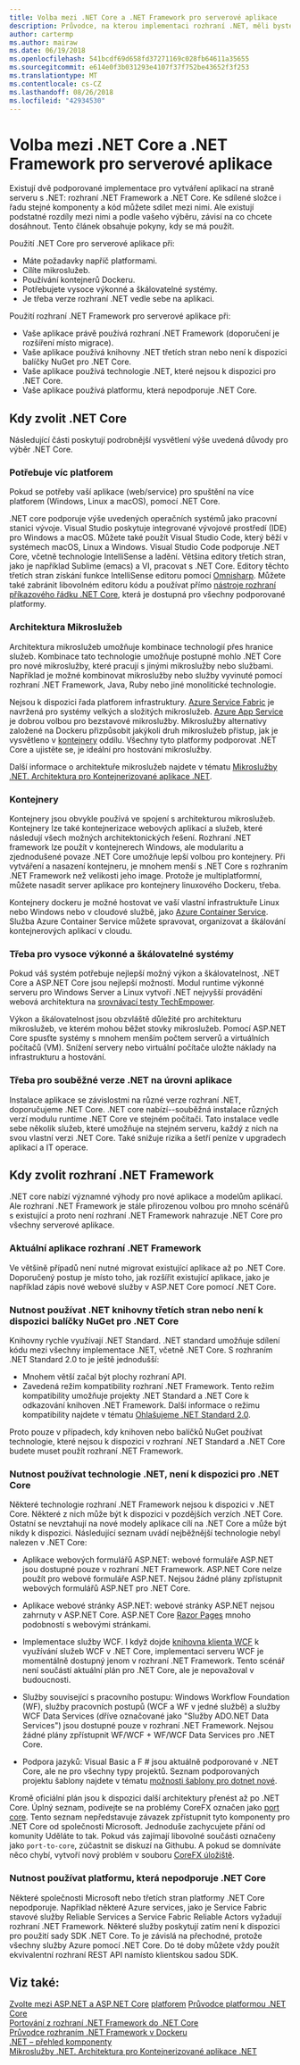 ```yaml
---
title: Volba mezi .NET Core a .NET Framework pro serverové aplikace
description: Průvodce, na kterou implementaci rozhraní .NET, měli byste zvážit při vytváření serveru aplikace v .NET.
author: cartermp
ms.author: mairaw
ms.date: 06/19/2018
ms.openlocfilehash: 541bcdf69d658fd37271169c028fb64611a35655
ms.sourcegitcommit: e614e0f3b031293e4107f37f752be43652f3f253
ms.translationtype: MT
ms.contentlocale: cs-CZ
ms.lasthandoff: 08/26/2018
ms.locfileid: "42934530"
---
```

# <a name="choosing-between-net-core-and-net-framework-for-server-apps"></a>Volba mezi .NET Core a .NET Framework pro serverové aplikace

Existují dvě podporované implementace pro vytváření aplikací na straně serveru s .NET: rozhraní .NET Framework a .NET Core. Ke sdílené složce i řadu stejné komponenty a kód můžete sdílet mezi nimi. Ale existují podstatné rozdíly mezi nimi a podle vašeho výběru, závisí na co chcete dosáhnout.  Tento článek obsahuje pokyny, kdy se má použít.

Použití .NET Core pro serverové aplikace při:

* Máte požadavky napříč platformami.
* Cílíte mikroslužeb.
* Používání kontejnerů Dockeru.
* Potřebujete vysoce výkonné a škálovatelné systémy.
* Je třeba verze rozhraní .NET vedle sebe na aplikaci.

Použití rozhraní .NET Framework pro serverové aplikace při:

* Vaše aplikace právě používá rozhraní .NET Framework (doporučení je rozšíření místo migrace).
* Vaše aplikace používá knihovny .NET třetích stran nebo není k dispozici balíčky NuGet pro .NET Core.
* Vaše aplikace používá technologie .NET, které nejsou k dispozici pro .NET Core.
* Vaše aplikace používá platformu, která nepodporuje .NET Core.

## <a name="when-to-choose-net-core"></a>Kdy zvolit .NET Core

Následující části poskytují podrobnější vysvětlení výše uvedená důvody pro výběr .NET Core.

### <a name="cross-platform-needs"></a>Potřebuje víc platforem

Pokud se potřeby vaší aplikace (web/service) pro spuštění na více platforem (Windows, Linux a macOS), pomocí .NET Core.

.NET core podporuje výše uvedených operačních systémů jako pracovní stanici vývoje. Visual Studio poskytuje integrované vývojové prostředí (IDE) pro Windows a macOS. Můžete také použít Visual Studio Code, který běží v systémech macOS, Linux a Windows. Visual Studio Code podporuje .NET Core, včetně technologie IntelliSense a ladění. Většina editory třetích stran, jako je například Sublime (emacs) a VI, pracovat s .NET Core. Editory těchto třetích stran získání funkce IntelliSense editoru pomocí [Omnisharp](https://www.omnisharp.net/). Můžete také zabránit libovolném editoru kódu a používat přímo [nástroje rozhraní příkazového řádku .NET Core](../core/tools/index.md), která je dostupná pro všechny podporované platformy.

### <a name="microservices-architecture"></a>Architektura Mikroslužeb

Architektura mikroslužeb umožňuje kombinace technologií přes hranice služeb. Kombinace tato technologie umožňuje postupné mohlo .NET Core pro nové mikroslužby, které pracují s jinými mikroslužby nebo službami. Například je možné kombinovat mikroslužby nebo služby vyvinuté pomocí rozhraní .NET Framework, Java, Ruby nebo jiné monolitické technologie.

Nejsou k dispozici řada platforem infrastruktury. [Azure Service Fabric](https://azure.microsoft.com/services/service-fabric/) je navržená pro systémy velkých a složitých mikroslužeb. [Azure App Service](https://azure.microsoft.com/services/app-service/) je dobrou volbou pro bezstavové mikroslužby. Mikroslužby alternativy založené na Dockeru přizpůsobit jakýkoli druh mikroslužeb přístup, jak je vysvětleno v [kontejnery](#containers) oddílu. Všechny tyto platformy podporovat .NET Core a ujistěte se, je ideální pro hostování mikroslužby.

Další informace o architektuře mikroslužeb najdete v tématu [Mikroslužby .NET. Architektura pro Kontejnerizované aplikace .NET](microservices-architecture/index.md).

### <a name="containers"></a>Kontejnery

Kontejnery jsou obvykle používá ve spojení s architekturou mikroslužeb. Kontejnery lze také kontejnerizace webových aplikací a služeb, které následují všech možných architektonických řešení. Rozhraní .NET framework lze použít v kontejnerech Windows, ale modularitu a zjednodušené povaze .NET Core umožňuje lepší volbou pro kontejnery. Při vytváření a nasazení kontejneru, je mnohem menší s .NET Core s rozhraním .NET Framework než velikosti jeho image. Protože je multiplatformní, můžete nasadit server aplikace pro kontejnery linuxového Dockeru, třeba.

Kontejnery dockeru je možné hostovat ve vaší vlastní infrastruktuře Linux nebo Windows nebo v cloudové službě, jako [Azure Container Service](https://azure.microsoft.com/services/container-service/). Služba Azure Container Service můžete spravovat, organizovat a škálování kontejnerových aplikací v cloudu.

### <a name="a-need-for-high-performance-and-scalable-systems"></a>Třeba pro vysoce výkonné a škálovatelné systémy

Pokud váš systém potřebuje nejlepší možný výkon a škálovatelnost, .NET Core a ASP.NET Core jsou nejlepší možností. Modul runtime výkonné serveru pro Windows Server a Linux vytvoří .NET nejvyšší provádění webová architektura na [srovnávací testy TechEmpower](https://www.techempower.com/benchmarks/#hw=ph&test=plaintext).

Výkon a škálovatelnost jsou obzvláště důležité pro architekturu mikroslužeb, ve kterém mohou běžet stovky mikroslužeb. Pomocí ASP.NET Core spusťte systémy s mnohem menším počtem serverů a virtuálních počítačů (VM). Snížení servery nebo virtuální počítače uložte náklady na infrastrukturu a hostování.

### <a name="a-need-for-side-by-side-of-net-versions-per-application-level"></a>Třeba pro souběžné verze .NET na úrovni aplikace

Instalace aplikace se závislostmi na různé verze rozhraní .NET, doporučujeme .NET Core. .NET core nabízí--souběžná instalace různých verzí modulu runtime .NET Core ve stejném počítači. Tato instalace vedle sebe několik služeb, které umožňuje na stejném serveru, každý z nich na svou vlastní verzi .NET Core. Také snižuje rizika a šetří peníze v upgradech aplikací a IT operace.

## <a name="when-to-choose-net-framework"></a>Kdy zvolit rozhraní .NET Framework

.NET core nabízí významné výhody pro nové aplikace a modelům aplikací. Ale rozhraní .NET Framework je stále přirozenou volbou pro mnoho scénářů s existující a proto není rozhraní .NET Framework nahrazuje .NET Core pro všechny serverové aplikace.

### <a name="current-net-framework-applications"></a>Aktuální aplikace rozhraní .NET Framework

Ve většině případů není nutné migrovat existující aplikace až po .NET Core. Doporučený postup je místo toho, jak rozšířit existující aplikace, jako je například zápis nové webové služby v ASP.NET Core pomocí .NET Core.

### <a name="a-need-to-use-third-party-net-libraries-or-nuget-packages-not-available-for-net-core"></a>Nutnost používat .NET knihovny třetích stran nebo není k dispozici balíčky NuGet pro .NET Core

Knihovny rychle využívají .NET Standard. .NET standard umožňuje sdílení kódu mezi všechny implementace .NET, včetně .NET Core. S rozhraním .NET Standard 2.0 to je ještě jednodušší:

- Mnohem větší začal být plochy rozhraní API. 
- Zavedená režim kompatibility rozhraní .NET Framework. Tento režim kompatibility umožňuje projekty .NET Standard a .NET Core k odkazování knihoven .NET Framework. Další informace o režimu kompatibility najdete v tématu [Ohlašujeme .NET Standard 2.0](https://blogs.msdn.microsoft.com/dotnet/2017/08/14/announcing-net-standard-2-0/).

Proto pouze v případech, kdy knihoven nebo balíčků NuGet používat technologie, které nejsou k dispozici v rozhraní .NET Standard a .NET Core budete muset použít rozhraní .NET Framework.

### <a name="a-need-to-use-net-technologies-not-available-for-net-core"></a>Nutnost používat technologie .NET, není k dispozici pro .NET Core

Některé technologie rozhraní .NET Framework nejsou k dispozici v .NET Core. Některé z nich může být k dispozici v pozdějších verzích .NET Core. Ostatní se nevztahují na nové modely aplikace cílí na .NET Core a může být nikdy k dispozici. Následující seznam uvádí nejběžnější technologie nebyl nalezen v .NET Core:

* Aplikace webových formulářů ASP.NET: webové formuláře ASP.NET jsou dostupné pouze v rozhraní .NET Framework. ASP.NET Core nelze použít pro webové formuláře ASP.NET. Nejsou žádné plány zpřístupnit webových formulářů ASP.NET pro .NET Core.

* Aplikace webové stránky ASP.NET: webové stránky ASP.NET nejsou zahrnuty v ASP.NET Core. ASP.NET Core [Razor Pages](/aspnet/core/mvc/razor-pages/) mnoho podobností s webovými stránkami.

* Implementace služby WCF. I když dojde [knihovna klienta WCF](https://github.com/dotnet/wcf) k využívání služeb WCF v .NET Core, implementaci serveru WCF je momentálně dostupný jenom v rozhraní .NET Framework. Tento scénář není součástí aktuální plán pro .NET Core, ale je nepovažoval v budoucnosti.

* Služby související s pracovního postupu: Windows Workflow Foundation (WF), služby pracovních postupů (WCF a WF v jedné službě) a služby WCF Data Services (dříve označované jako "Služby ADO.NET Data Services") jsou dostupné pouze v rozhraní .NET Framework.  Nejsou žádné plány zpřístupnit WF/WCF + WF/WCF Data Services pro .NET Core.

* Podpora jazyků: Visual Basic a F # jsou aktuálně podporované v .NET Core, ale ne pro všechny typy projektů. Seznam podporovaných projektu šablony najdete v tématu [možnosti šablony pro dotnet nové](../core/tools/dotnet-new.md#arguments).

Kromě oficiální plán jsou k dispozici další architektury přenést až po .NET Core. Úplný seznam, podívejte se na problémy CoreFX označen jako [port core](https://github.com/dotnet/corefx/issues?q=is%3Aopen+is%3Aissue+label%3Aport-to-core). Tento seznam nepředstavuje závazek zpřístupnit tyto komponenty pro .NET Core od společnosti Microsoft. Jednoduše zachycujete přání od komunity Uděláte to tak. Pokud vás zajímají libovolné součásti označeny jako `port-to-core`, zúčastnit se diskuzí na Githubu. A pokud se domníváte něco chybí, vytvoří nový problém v souboru [CoreFX úložiště](https://github.com/dotnet/corefx/issues/new).

### <a name="a-need-to-use-a-platform-that-doesnt-support-net-core"></a>Nutnost používat platformu, která nepodporuje .NET Core

Některé společnosti Microsoft nebo třetích stran platformy .NET Core nepodporuje. Například některé Azure services, jako je Service Fabric stavové služby Reliable Services a Service Fabric Reliable Actors vyžadují rozhraní .NET Framework. Některé služby poskytují zatím není k dispozici pro použití sady SDK .NET Core. To je závislá na přechodné, protože všechny služby Azure pomocí .NET Core. Do té doby můžete vždy použít ekvivalentní rozhraní REST API namísto klientskou sadou SDK.

## <a name="see-also"></a>Viz také:

 [Zvolte mezi ASP.NET a ASP.NET Core](/aspnet/core/choose-aspnet-framework) [platforem](frameworks.md) [Průvodce platformou .NET Core](../core/index.md)  
 [Portování z rozhraní .NET Framework do .NET Core](../core/porting/index.md)  
 [Průvodce rozhraním .NET Framework v Dockeru](../framework/docker/index.md)  
 [.NET – přehled komponenty](components.md)  
 [Mikroslužby .NET. Architektura pro Kontejnerizované aplikace .NET](microservices-architecture/index.md)

